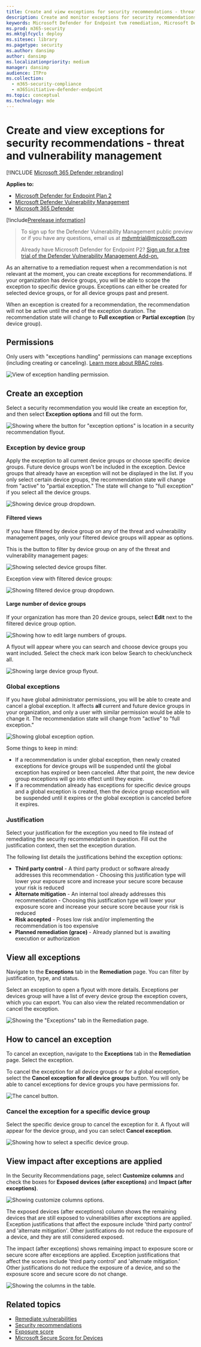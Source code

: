 ```yaml
---
title: Create and view exceptions for security recommendations - threat and vulnerability management
description: Create and monitor exceptions for security recommendations in threat and vulnerability management.
keywords: Microsoft Defender for Endpoint tvm remediation, Microsoft Defender for Endpoint tvm, threat and vulnerability management, threat & vulnerability management, threat & vulnerability management remediation, tvm remediation intune, tvm remediation sccm
ms.prod: m365-security
ms.mktglfcycl: deploy
ms.sitesec: library
ms.pagetype: security
ms.author: dansimp
author: dansimp
ms.localizationpriority: medium
manager: dansimp
audience: ITPro
ms.collection:
  - m365-security-compliance
  - m365initiative-defender-endpoint
ms.topic: conceptual
ms.technology: mde
---
```

# Create and view exceptions for security recommendations - threat and vulnerability management

[!INCLUDE [Microsoft 365 Defender rebranding](../../includes/microsoft-defender.md)]

**Applies to:**

- [Microsoft Defender for Endpoint Plan 2](https://go.microsoft.com/fwlink/?linkid=2154037)
- [Microsoft Defender Vulnerability Management](index.yml)
- [Microsoft 365 Defender](https://go.microsoft.com/fwlink/?linkid=2118804)

[!include[Prerelease information](../../includes/prerelease.md)]

> To sign up for the Defender Vulnerability Management public preview or if you have any questions, email us at mdvmtrial@microsoft.com
>
> Already have  Microsoft Defender for Endpoint P2? [Sign up for a free trial of the Defender Vulnerability Management Add-on.](https://signup.microsoft.com/get-started/signup?products=5908ecaa-b8a7-4a04-b6c0-d44fd934b6f2)

As an alternative to a remediation request when a recommendation is not relevant at the moment, you can create exceptions for recommendations. If your organization has device groups, you will be able to scope the exception to specific device groups. Exceptions can either be created for selected device groups, or for all device groups past and present.

When an exception is created for a recommendation, the recommendation will not be active until the end of the exception duration. The recommendation state will change to **Full exception** or **Partial exception** (by device group).

## Permissions

Only users with "exceptions handling" permissions can manage exceptions (including creating or canceling). [Learn more about RBAC roles](../defender-endpoint/user-roles.md).

![View of exception handling permission.](../../media/defender-vulnerability-management/tvm-exception-permissions.png)

## Create an exception

Select a security recommendation you would like create an exception for, and then select **Exception options** and fill out the form.

![Showing where the button for "exception options" is location in a security recommendation flyout.](../../media/defender-vulnerability-management/tvm-exception-options.png)

### Exception by device group

Apply the exception to all current device groups or choose specific device groups. Future device groups won't be included in the exception. Device groups that already have an exception will not be displayed in the list. If you only select certain device groups, the recommendation state will change from "active" to "partial exception." The state will change to "full exception" if you select all the device groups.

![Showing device group dropdown.](../../media/defender-vulnerability-management/tvm-exception-device-group-500.png)

#### Filtered views

If you have filtered by device group on any of the threat and vulnerability management pages, only your filtered device groups will appear as options.

This is the button to filter by device group on any of the threat and vulnerability management pages:

![Showing selected device groups filter.](../../media/defender-vulnerability-management/tvm-selected-device-groups.png)

Exception view with filtered device groups:

![Showing filtered device group dropdown.](../../media/defender-vulnerability-management/tvm-exception-device-filter500.png)

#### Large number of device groups

If your organization has more than 20 device groups, select **Edit** next to the filtered device group option.

![Showing how to edit large numbers of groups.](../../media/defender-vulnerability-management/tvm-exception-edit-groups.png)

A flyout will appear where you can search and choose device groups you want included. Select the check mark icon below Search to check/uncheck all.

![Showing large device group flyout.](../../media/defender-vulnerability-management/tvm-exception-device-group-flyout-400.png)

### Global exceptions

If you have global administrator permissions, you will be able to create and cancel a global exception. It affects **all** current and future device groups in your organization, and only a user with similar permission would be able to change it. The recommendation state will change from "active" to "full exception."

![Showing global exception option.](../../media/defender-vulnerability-management/tvm-exception-global.png)

Some things to keep in mind:

- If a recommendation is under global exception, then newly created exceptions for device groups will be suspended until the global exception has expired or been canceled. After that point, the new device group exceptions will go into effect until they expire.
- If a recommendation already has exceptions for specific device groups and a global exception is created, then the device group exception will be suspended until it expires or the global exception is canceled before it expires.

### Justification

Select your justification for the exception you need to file instead of remediating the security recommendation in question. Fill out the justification context, then set the exception duration.

The following list details the justifications behind the exception options:

- **Third party control** - A third party product or software already addresses this recommendation
        - Choosing this justification type will lower your exposure score and increase your secure score because your risk is reduced
- **Alternate mitigation** - An internal tool already addresses this recommendation
        - Choosing this justification type will lower your exposure score and increase your secure score because your risk is reduced
- **Risk accepted** - Poses low risk and/or implementing the recommendation is too expensive
- **Planned remediation (grace)** - Already planned but is awaiting execution or authorization

## View all exceptions

Navigate to the **Exceptions** tab in the **Remediation** page. You can filter by justification, type, and status.

 Select an exception to open a flyout with more details. Exceptions per devices group will have a list of every device group the exception covers, which you can export. You can also view the related recommendation or cancel the exception.

![Showing the "Exceptions" tab in the Remediation page.](../../media/defender-vulnerability-management/tvm-exception-view.png)

## How to cancel an exception

To cancel an exception, navigate to the **Exceptions** tab in the **Remediation** page. Select the exception.

To cancel the exception for all device groups or for a global exception, select the **Cancel exception for all device groups** button. You will only be able to cancel exceptions for device groups you have permissions for.

![The cancel button.](../../media/defender-vulnerability-management/tvm-exception-cancel.png)

### Cancel the exception for a specific device group

Select the specific device group to cancel the exception for it. A flyout will appear for the device group, and you can select **Cancel exception**.

![Showing how to select a specific device group.](../../media/defender-vulnerability-management/tvm-exception-device-group-hover.png)

## View impact after exceptions are applied

In the Security Recommendations page, select **Customize columns** and check the boxes for **Exposed devices (after exceptions)** and **Impact (after exceptions)**.

![Showing customize columns options.](../../media/defender-vulnerability-management/tvm-after-exceptions.png)

The exposed devices (after exceptions) column shows the remaining devices that are still exposed to vulnerabilities after exceptions are applied. Exception justifications that affect the exposure include 'third party control' and 'alternate mitigation'. Other justifications do not reduce the exposure of a device, and they are still considered exposed.

The impact (after exceptions) shows remaining impact to exposure score or secure score after exceptions are applied. Exception justifications that affect the scores include 'third party control' and 'alternate mitigation.' Other justifications do not reduce the exposure of a device, and so the exposure score and secure score do not change.

![Showing the columns in the table.](../../media/defender-vulnerability-management/tvm-after-exceptions-table.png)

## Related topics

- [Remediate vulnerabilities](tvm-remediation.md)
- [Security recommendations](tvm-security-recommendation.md)
- [Exposure score](tvm-exposure-score.md)
- [Microsoft Secure Score for Devices](tvm-microsoft-secure-score-devices.md)
